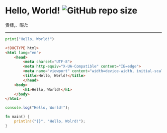 # Hello, World! ![GitHub repo size](https://img.shields.io/github/repo-size/Rinrin0413/test)
贵樣,、暇た  

---

```py
print("Hello, World!")
```

```html
<!DOCTYPE html>
<html lang="en">
    <head>
        <meta charset="UTF-8">
        <meta http-equiv="X-UA-Compatible" content="IE=edge">
        <meta name="viewport" content="width=device-width, initial-scale=1.0">
        <title>Hello, World!</title>
        </head>
    <body>
        <h1>Hello, World!</h1>
    </body>
</html>
```

```js
console.log("Hello, World!");
```

```rust
fn main() {
    println!("{}", "Hello, Wolrd!");
}
```

